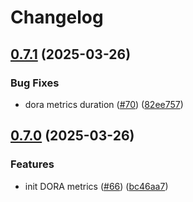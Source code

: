 # Changelog

## [0.7.1](https://github.com/BananaOps/tracker/compare/v0.7.0...v0.7.1) (2025-03-26)


### Bug Fixes

* dora metrics duration ([#70](https://github.com/BananaOps/tracker/issues/70)) ([82ee757](https://github.com/BananaOps/tracker/commit/82ee75740fd4890780a98577346919266d46e99b))

## [0.7.0](https://github.com/BananaOps/tracker/compare/v0.6.0...v0.7.0) (2025-03-26)


### Features

* init DORA metrics ([#66](https://github.com/BananaOps/tracker/issues/66)) ([bc46aa7](https://github.com/BananaOps/tracker/commit/bc46aa7eea420bf96baf45cafdb5f0240c467f41))
